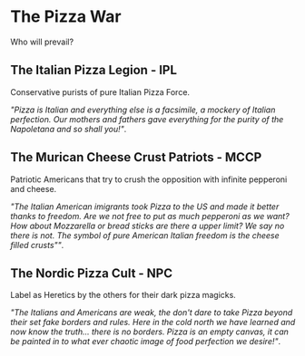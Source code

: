 # The Pizza War

Who will prevail?

## The Italian Pizza Legion - IPL
Conservative purists of pure Italian Pizza Force.

*"Pizza is Italian and everything else is a facsimile, a mockery of Italian perfection. Our mothers and fathers gave everything for the purity of the Napoletana and so shall you!"*.

## The Murican Cheese Crust Patriots - MCCP
Patriotic Americans that try to crush the opposition with infinite pepperoni and cheese.

*"The Italian American imigrants took Pizza to the US and made it better thanks to freedom. Are we not free to put as much pepperoni as we want? How about Mozzarella or bread sticks are there a upper limit? We say no there is not. The symbol of pure American Italian freedom is the cheese filled crusts""*.

## The Nordic Pizza Cult - NPC
Label as Heretics by the others for their dark pizza magicks.

*"The Italians and Americans are weak, the don't dare to take Pizza beyond their set fake borders and rules. Here in the cold north we have learned and now know the truth... there is no borders. Pizza is an empty canvas, it can be painted in to what ever chaotic image of food perfection we desire!"*.

